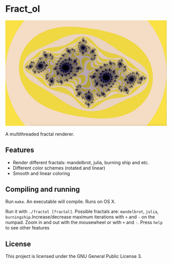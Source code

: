 # Fract_ol

![screenshot](/screen/screen.jpg?raw=true)

A multithreaded fractal renderer.

## Features
* Render different fractals: mandelbrot, julia, burning ship and etc.
* Different color schemes (rotated and linear)
* Smooth and linear coloring

## Compiling and running
Run `make`. An executable will compile. Runs on OS X.

Run it with `./fractol [fractal]`. Possible fractals are: `mandelbrot`, `julia`,
`burningship`.Increase/decrease maximum iterations with `+` and `-` on the numpad.
Zoom in and out with the mousewheel or with `+` and `-`.
Press `help` to see other features

## License
This project is licensed under the GNU General Public License 3.
